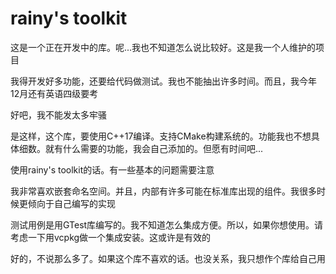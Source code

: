 ﻿# rainy's toolkit

这是一个正在开发中的库。呢...我也不知道怎么说比较好。这是我一个人维护的项目

我得开发好多功能，还要给代码做测试。我也不能抽出许多时间。而且，我今年12月还有英语四级要考

好吧，我不能发太多牢骚

是这样，这个库，要使用C++17编译。支持CMake构建系统的。功能我也不想具体细数。就有什么需要的功能，我会自己添加的。但愿有时间吧...

使用rainy's toolkit的话。有一些基本的问题需要注意

我非常喜欢嵌套命名空间。并且，内部有许多可能在标准库出现的组件。我很多时候更倾向于自己编写的实现

测试用例是用GTest库编写的。我不知道怎么集成方便。所以，如果你想使用。请考虑一下用vcpkg做一个集成安装。这或许是有效的

好的，不说那么多了。如果这个库不喜欢的话。也没关系，我只想作个库给自己用